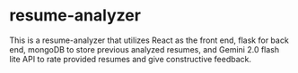 # resume-analyzer
This is a resume-analyzer that utilizes React as the front end, flask for back end, mongoDB to store previous analyzed resumes, and Gemini  2.0 flash lite API to rate provided resumes and give constructive feedback. 
